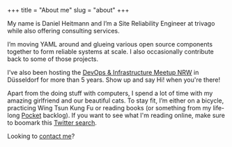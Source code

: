 +++
title = "About me"
slug = "about"
+++

My name is Daniel Heitmann and I’m a Site Reliability Engineer at trivago while also offering consulting services.

I’m moving YAML around and glueing various open source components together to form reliable systems at scale. I also occasionally contribute back to some of those projects.

I’ve also been hosting the [DevOps & Infrastructure Meetup NRW](https://www.meetup.com/devops-duesseldorf/) in Düsseldorf for more than 5 years. Show up and say Hi! when you're there!

Apart from the doing stuff with computers, I spend a lot of time with my amazing girlfriend and our beautiful cats. To stay fit, I’m either on a bicycle, practicing Wing Tsun Kung Fu or reading books (or something from my life-long [Pocket](https://getpocket.com) backlog). If you want to see what I'm reading online, make sure to boomark this [Twitter search](https://twitter.com/search?q=from%3A%40dictvm%20%23justread&src=typed_query&f=live).

Looking to [contact me](/contact)?